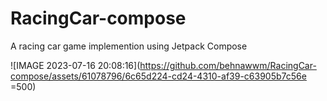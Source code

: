 # RacingCar-compose
A racing car game implemention using Jetpack Compose

![IMAGE 2023-07-16 20:08:16](https://github.com/behnawwm/RacingCar-compose/assets/61078796/6c65d224-cd24-4310-af39-c63905b7c56e =500)
